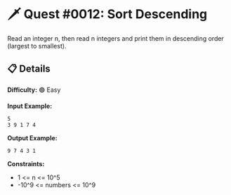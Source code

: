 # 🗡️ Quest #0012: Sort Descending

Read an integer n, then read n integers and print them in descending order (largest to smallest).

## 📋 Details  
**Difficulty:** 🟢 Easy  

**Input Example:**  
```
5
3 9 1 7 4
```

**Output Example:**  
```
9 7 4 3 1
```

**Constraints:**  
- 1 <= n <= 10^5  
- -10^9 <= numbers <= 10^9
